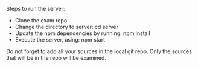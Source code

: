 Steps to run the server:

- Clone the exam repo
- Change the directory to server: cd server
- Update the npm dependencies by running: npm install
- Execute the server, using: npm start

Do not forget to add all your sources in the local git repo.
Only the sources that will be in the repo will be examined.

